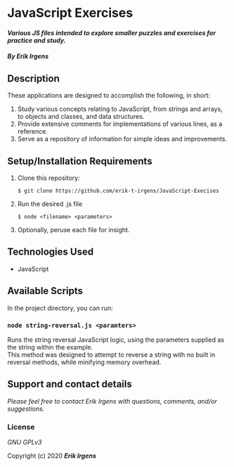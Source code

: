 # JavaScript Exercises

#### _Various JS files intended to explore smaller puzzles and exercises for practice and study._

#### _By **Erik Irgens**_

## Description

These applications are designed to accomplish the following, in short: 
1. Study various concepts relating to JavaScript, from strings and arrays, to objects and classes, and data structures. 
2. Provide extensive comments for implementations of various lines, as a reference.
3. Serve as a repository of information for simple ideas and improvements.



## Setup/Installation Requirements

1. Clone this repository:
    ```
    $ git clone https://github.com/erik-t-irgens/JavaScript-Execises
    ```
2. Run the desired .js file
    ```
    $ node <filename> <parameters>
    ```

3. Optionally, peruse each file for insight.


## Technologies Used
* JavaScript

## Available Scripts

In the project directory, you can run:

### `node string-reversal.js <paramters>`

Runs the string reversal JavaScript logic, using the parameters supplied as the string within the example.<br />
This method was designed to attempt to reverse a string with no built in reversal methods, while minifying memory overhead.

## Support and contact details

_Please feel free to contact Erik Irgens with questions, comments, and/or suggestions._

### License

*GNU GPLv3*

Copyright (c) 2020 **_Erik Irgens_**
